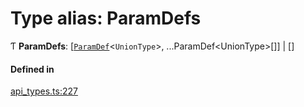 # Type alias: ParamDefs

Ƭ **ParamDefs**: [[`ParamDef`](../interfaces/ParamDef.md)<`UnionType`\>, ...ParamDef<UnionType\>[]] \| []

#### Defined in

[api_types.ts:227](https://github.com/coda/packs-sdk/blob/main/api_types.ts#L227)

